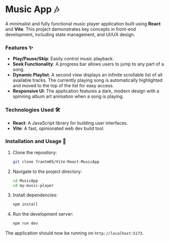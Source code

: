 # Music App 🎶

A minimalist and fully functional music player application built using **React** and **Vite**. This project demonstrates key concepts in front-end development, including state management, and UI/UX design.

### Features ✨

- **Play/Pause/Skip**: Easily control music playback.
- **Seek Functionality**: A progress bar allows users to jump to any part of a song.
- **Dynamic Playlist**: A second view displays an infinite scrollable list of all available tracks. The currently playing song is automatically highlighted and moved to the top of the list for easy access.
- **Responsive UI**: The application features a dark, modern design with a spinning album art animation when a song is playing.

### Technologies Used 🛠️

- **React**: A JavaScript library for building user interfaces.
- **Vite**: A fast, opinionated web dev build tool.

### Installation and Usage 🚀

1.  Clone the repository:
    ```bash
    git clone frantm05/Vite-React-MusicApp
    ```
2.  Navigate to the project directory:
    ```bash
    cd MusicApp
    cd my-music-player
    ```
3.  Install dependencies:
    ```bash
    npm install
    ```
4.  Run the development server:
    ```bash
    npm run dev
    ```

The application should now be running on `http://localhost:5173`.
